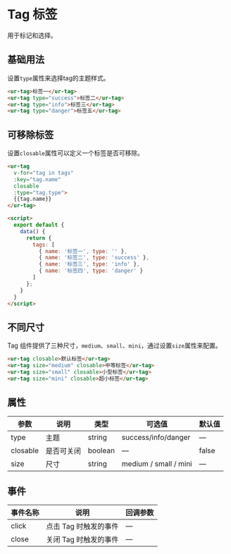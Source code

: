 # Tag 标签

用于标记和选择。

## 基础用法

设置`type`属性来选择tag的主题样式。

```html
<ur-tag>标签一</ur-tag>
<ur-tag type="success">标签二</ur-tag>
<ur-tag type="info">标签三</ur-tag>
<ur-tag type="danger">标签五</ur-tag>
```

## 可移除标签

设置`closable`属性可以定义一个标签是否可移除。

```html
<ur-tag
  v-for="tag in tags"
  :key="tag.name"
  closable
  :type="tag.type">
  {{tag.name}}
</ur-tag>

<script>
  export default {
    data() {
      return {
        tags: [
          { name: '标签一', type: '' },
          { name: '标签二', type: 'success' },
          { name: '标签三', type: 'info' },
          { name: '标签四', type: 'danger' }
        ]
      };
    }
  }
</script>
```

## 不同尺寸

Tag 组件提供了三种尺寸，`medium`、`small`、`mini`，通过设置`size`属性来配置。

```html
<ur-tag closable>默认标签</ur-tag>
<ur-tag size="medium" closable>中等标签</ur-tag>
<ur-tag size="small" closable>小型标签</ur-tag>
<ur-tag size="mini" closable>超小标签</ur-tag>
```

## 属性
| 参数      | 说明          | 类型      | 可选值                           | 默认值  |
|---------- |-------------- |---------- |--------------------------------  |-------- |
| type | 主题 | string | success/info/danger | — |
| closable | 是否可关闭 | boolean | — | false |
| size | 尺寸 | string | medium / small / mini | — |


## 事件
| 事件名称 | 说明 | 回调参数 |
|---------- |-------- |---------- |
| click | 点击 Tag 时触发的事件 | — |
| close | 关闭 Tag 时触发的事件 | — |